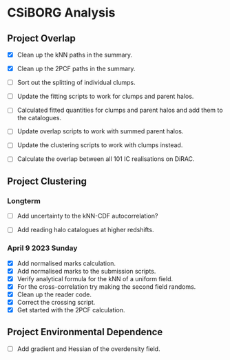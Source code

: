 # CSiBORG Analysis


##  Project Overlap
- [x] Clean up the kNN paths in the summary.
- [x] Clean up the 2PCF paths in the summary.

- [ ] Sort out the splitting of individual clumps.
- [ ] Update the fitting scripts to work for clumps and parent halos.
- [ ] Calculated fitted quantities for clumps and parent halos and add them to the catalogues.
- [ ] Update overlap scripts to work with summed parent halos.
- [ ] Update the clustering scripts to work with clumps instead.

- [ ] Calculate the overlap between all 101 IC realisations on DiRAC.


## Project Clustering

### Longterm
- [ ] Add uncertainty to the kNN-CDF autocorrelation?
- [ ] Add reading halo catalogues at higher redshifts.


### April 9 2023 Sunday
- [x] Add normalised marks calculation.
- [x] Add normalised marks to the submission scripts.
- [x] Verify analytical formula for the kNN of a uniform field.
- [x] For the cross-correlation try making the second field randoms.
- [x] Clean up the reader code.
- [x] Correct the crossing script.
- [x] Get started with the 2PCF calculation.

## Project Environmental Dependence
- [ ] Add gradient and Hessian of the overdensity field.
